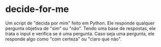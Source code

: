 # decide-for-me
Um script de "decida por mim" feito em Python.
Ele responde qualquer pergunta objetiva de "sim" ou "não".
Tendo uma base de respostas, ele trata o input e verifica se é uma pergunta.
Caso seja uma pergunta, ele responde algo como "com certeza" ou "claro que não".
